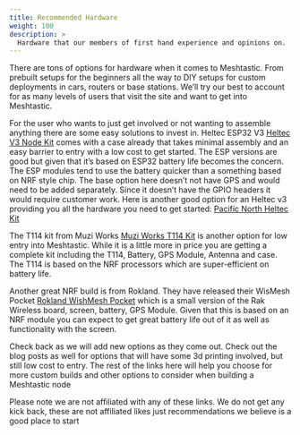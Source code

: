 ```yaml
---
title: Recommended Hardware
weight: 100
description: >
  Hardware that our members of first hand experience and opinions on.
---
```


There are tons of options for hardware when it comes to Meshtastic. From prebuilt setups for the beginners all the way to DIY setups for custom deployments in cars, routers or base stations. We’ll try our best to account for as many levels of users that visit the site and want to get into Meshtastic.

For the user who wants to just get involved or not wanting to assemble anything there are some easy solutions to invest in.
Heltec ESP32 V3 [Heltec V3 Node Kit](https://heltec.org/project/wifi-lora-32-v3/) comes with a case already that takes minimal assembly and an easy barrier to entry with a low cost to get started. The ESP versions are good but given that it’s based on ESP32 battery life becomes the concern. The ESP modules tend to use the battery quicker than a something based on NRF style chip. The base option here doesn’t not have GPS and would need to be added separately. Since it doesn’t have the GPIO headers it would require customer work. Here is another good option for an Heltec v3 providing you all the hardware you need to get started: [Pacific North Heltec Kit](https://pacificnorthwest3d.com/products/nomad)

The T114 kit from Muzi Works [Muzi Works T114 Kit](https://muzi.works/products/h2t-complete-device-heltec-t114-with-gps-running-meshtastic) is another option for low entry into Meshtastic. While it is a little more in price you are getting a complete kit including the T114, Battery, GPS Module, Antenna and case. The T114 is based on the NRF processors which are super-efficient on battery life.

Another great NRF build is from Rokland. They have released their WisMesh Pocket [Rokland WishMesh Pocket](https://store.rokland.com/products/wismesh-pocket) which is a small version of the Rak Wireless board, screen, battery, GPS Module. Given that this is based on an NRF module you can expect to get great battery life out of it as well as functionality with the screen.

Check back as we will add new options as they come out. Check out the blog posts as well for options that will have some 3d printing involved, but still low cost to entry.
The rest of the links here will help you choose for more custom builds and other options to consider when building a Meshtastic node

Please note we are not affiliated with any of these links. We do not get any kick back, these are not affiliated likes just recommendations we believe is a good place to start

